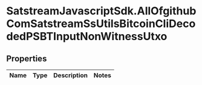 # SatstreamJavascriptSdk.AllOfgithubComSatstreamSsUtilsBitcoinCliDecodedPSBTInputNonWitnessUtxo

## Properties
Name | Type | Description | Notes
------------ | ------------- | ------------- | -------------
